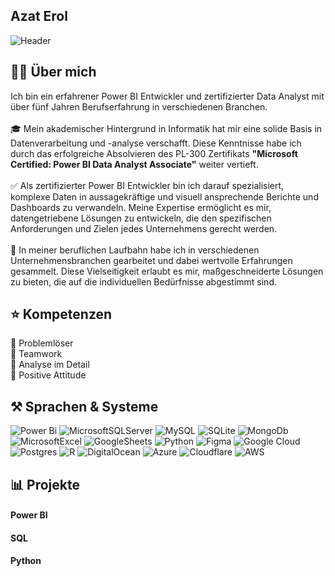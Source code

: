 ## Azat Erol

![Header](https://media.licdn.com/dms/image/v2/D4E16AQFqFg1pvQRLtQ/profile-displaybackgroundimage-shrink_350_1400/B4EZWpZ48oHMAY-/0/1742303892185?e=1747872000&v=beta&t=osQOk02nfLmEK-hkTIFTP9Um18u8RWDjnhEG99H6h0k)

## 👩‍💻 Über mich
Ich bin ein erfahrener Power BI Entwickler und zertifizierter Data Analyst mit über fünf Jahren Berufserfahrung in verschiedenen Branchen.<br><br>🎓 Mein akademischer Hintergrund in Informatik hat mir eine solide Basis in Datenverarbeitung und -analyse verschafft. Diese Kenntnisse habe ich durch das erfolgreiche Absolvieren des PL-300 Zertifikats **"Microsoft Certified: Power BI Data Analyst Associate"** weiter vertieft.<br><br>✅ Als zertifizierter Power BI Entwickler bin ich darauf spezialisiert, komplexe Daten in aussagekräftige und visuell ansprechende Berichte und Dashboards zu verwandeln. Meine Expertise ermöglicht es mir, datengetriebene Lösungen zu entwickeln, die den spezifischen Anforderungen und Zielen jedes Unternehmens gerecht werden.<br><br>💼 In meiner beruflichen Laufbahn habe ich in verschiedenen Unternehmensbranchen gearbeitet und dabei wertvolle Erfahrungen gesammelt. Diese Vielseitigkeit erlaubt es mir, maßgeschneiderte Lösungen zu bieten, die auf die individuellen Bedürfnisse abgestimmt sind.

## ⭐ Kompetenzen
 :small_blue_diamond: Problemlöser <br>
 :small_blue_diamond: Teamwork <br>
 :small_blue_diamond: Analyse im Detail <br>
 :small_blue_diamond: Positive Attitude

## ⚒️ Sprachen & Systeme
![Power Bi](https://img.shields.io/badge/power_bi-F2C811?style=for-the-badge&logo=powerbi&logoColor=black) ![MicrosoftSQLServer](https://img.shields.io/badge/Microsoft%20SQL%20Server-CC2927?style=for-the-badge&logo=microsoft%20sql%20server&logoColor=white) ![MySQL](https://img.shields.io/badge/mysql-4479A1.svg?style=for-the-badge&logo=mysql&logoColor=white) ![SQLite](https://img.shields.io/badge/sqlite-%2307405e.svg?style=for-the-badge&logo=sqlite&logoColor=white) ![MongoDb](https://camo.githubusercontent.com/85c80c78c80eb82039b11322eae10e7294ed4ec90b52eb25959f9a881d0341a1/68747470733a2f2f696d672e736869656c64732e696f2f62616467652f4d6f6e676f44422d3030413234363f7374796c653d666f722d7468652d6261646765266c6f676f3d6d6f6e676f6462266c6f676f436f6c6f723d7768697465) ![MicrosoftExcel](https://camo.githubusercontent.com/a1d1738064e19ca9924cedb662c9b7212bba3954234c2f6559d4602faa593feb/68747470733a2f2f696d672e736869656c64732e696f2f62616467652f4d6963726f736f66745f457863656c2d3231373334363f7374796c653d666f722d7468652d6261646765266c6f676f3d6d6963726f736f66742d657863656c266c6f676f436f6c6f723d7768697465) ![GoogleSheets](https://camo.githubusercontent.com/4e0c873ad261d9d385962c6b2a058ff1f8632668bdb18439fd150aab150f55eb/68747470733a2f2f696d672e736869656c64732e696f2f62616467652f476f6f676c655f5368656574732d3030414334373f7374796c653d666f722d7468652d6261646765266c6f676f3d676f6f676c652d736865657473266c6f676f436f6c6f723d7768697465) ![Python](https://img.shields.io/badge/python-3670A0?style=for-the-badge&logo=python&logoColor=ffdd54) ![Figma](https://img.shields.io/badge/figma-%23F24E1E.svg?style=for-the-badge&logo=figma&logoColor=white) ![Google Cloud](https://img.shields.io/badge/GoogleCloud-%234285F4.svg?style=for-the-badge&logo=google-cloud&logoColor=white) ![Postgres](https://img.shields.io/badge/postgres-%23316192.svg?style=for-the-badge&logo=postgresql&logoColor=white) ![R](https://img.shields.io/badge/r-%23276DC3.svg?style=for-the-badge&logo=r&logoColor=white) ![DigitalOcean](https://img.shields.io/badge/DigitalOcean-%230167ff.svg?style=for-the-badge&logo=digitalOcean&logoColor=white) ![Azure](https://img.shields.io/badge/azure-%230072C6.svg?style=for-the-badge&logo=microsoftazure&logoColor=white) ![Cloudflare](https://img.shields.io/badge/Cloudflare-F38020?style=for-the-badge&logo=Cloudflare&logoColor=white) ![AWS](https://img.shields.io/badge/AWS-%23FF9900.svg?style=for-the-badge&logo=amazon-aws&logoColor=white)

## 📊 Projekte
#### Power BI
#### SQL
#### Python
